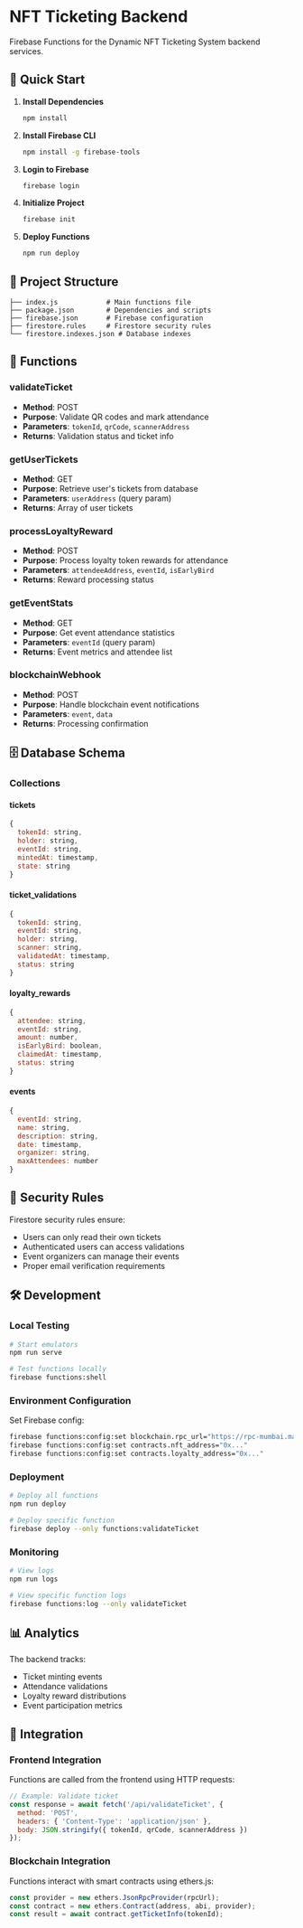 # NFT Ticketing Backend

Firebase Functions for the Dynamic NFT Ticketing System backend services.

## 🚀 Quick Start

1. **Install Dependencies**
   ```bash
   npm install
   ```

2. **Install Firebase CLI**
   ```bash
   npm install -g firebase-tools
   ```

3. **Login to Firebase**
   ```bash
   firebase login
   ```

4. **Initialize Project**
   ```bash
   firebase init
   ```

5. **Deploy Functions**
   ```bash
   npm run deploy
   ```

## 📁 Project Structure

```
├── index.js            # Main functions file
├── package.json        # Dependencies and scripts
├── firebase.json       # Firebase configuration
├── firestore.rules     # Firestore security rules
└── firestore.indexes.json # Database indexes
```

## 🔧 Functions

### validateTicket
- **Method**: POST
- **Purpose**: Validate QR codes and mark attendance
- **Parameters**: `tokenId`, `qrCode`, `scannerAddress`
- **Returns**: Validation status and ticket info

### getUserTickets
- **Method**: GET
- **Purpose**: Retrieve user's tickets from database
- **Parameters**: `userAddress` (query param)
- **Returns**: Array of user tickets

### processLoyaltyReward
- **Method**: POST
- **Purpose**: Process loyalty token rewards for attendance
- **Parameters**: `attendeeAddress`, `eventId`, `isEarlyBird`
- **Returns**: Reward processing status

### getEventStats
- **Method**: GET
- **Purpose**: Get event attendance statistics
- **Parameters**: `eventId` (query param)
- **Returns**: Event metrics and attendee list

### blockchainWebhook
- **Method**: POST
- **Purpose**: Handle blockchain event notifications
- **Parameters**: `event`, `data`
- **Returns**: Processing confirmation

## 🗄️ Database Schema

### Collections

#### tickets
```javascript
{
  tokenId: string,
  holder: string,
  eventId: string,
  mintedAt: timestamp,
  state: string
}
```

#### ticket_validations
```javascript
{
  tokenId: string,
  eventId: string,
  holder: string,
  scanner: string,
  validatedAt: timestamp,
  status: string
}
```

#### loyalty_rewards
```javascript
{
  attendee: string,
  eventId: string,
  amount: number,
  isEarlyBird: boolean,
  claimedAt: timestamp,
  status: string
}
```

#### events
```javascript
{
  eventId: string,
  name: string,
  description: string,
  date: timestamp,
  organizer: string,
  maxAttendees: number
}
```

## 🔐 Security Rules

Firestore security rules ensure:
- Users can only read their own tickets
- Authenticated users can access validations
- Event organizers can manage their events
- Proper email verification requirements

## 🛠️ Development

### Local Testing
```bash
# Start emulators
npm run serve

# Test functions locally
firebase functions:shell
```

### Environment Configuration
Set Firebase config:
```bash
firebase functions:config:set blockchain.rpc_url="https://rpc-mumbai.maticvigil.com"
firebase functions:config:set contracts.nft_address="0x..."
firebase functions:config:set contracts.loyalty_address="0x..."
```

### Deployment
```bash
# Deploy all functions
npm run deploy

# Deploy specific function
firebase deploy --only functions:validateTicket
```

### Monitoring
```bash
# View logs
npm run logs

# View specific function logs
firebase functions:log --only validateTicket
```

## 📊 Analytics

The backend tracks:
- Ticket minting events
- Attendance validations
- Loyalty reward distributions
- Event participation metrics

## 🔗 Integration

### Frontend Integration
Functions are called from the frontend using HTTP requests:

```javascript
// Example: Validate ticket
const response = await fetch('/api/validateTicket', {
  method: 'POST',
  headers: { 'Content-Type': 'application/json' },
  body: JSON.stringify({ tokenId, qrCode, scannerAddress })
});
```

### Blockchain Integration
Functions interact with smart contracts using ethers.js:

```javascript
const provider = new ethers.JsonRpcProvider(rpcUrl);
const contract = new ethers.Contract(address, abi, provider);
const result = await contract.getTicketInfo(tokenId);
```